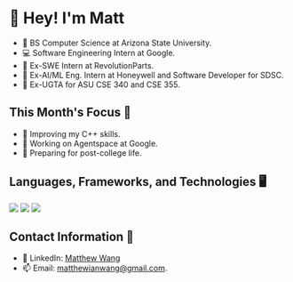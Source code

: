 # 👋 Hey! I'm Matt

- 📓 BS Computer Science at Arizona State University.
- 💻 Software Engineering Intern at Google.
- 🚗 Ex-SWE Intern at RevolutionParts.
- 🤖 Ex-AI/ML Eng. Intern at Honeywell and Software Developer for SDSC.
- 📝 Ex-UGTA for ASU CSE 340 and CSE 355.
  
## This Month's Focus 📌

- 📘 Improving my C++ skills.
- 💼 Working on Agentspace at Google.
- 🏫 Preparing for post-college life.

## Languages, Frameworks, and Technologies 🖥️

<img src="https://skillicons.dev/icons?i=cpp,go,python,js,ts,java,php,c,bash"/>

<img src="https://skillicons.dev/icons?i=react,nodejs,next,flask,pytorch,redis,postgres,mysql,mongodb"/>

<img src="https://skillicons.dev/icons?i=gcp,k8s,docker,azure,aws,linux,terraform,github,graphql"/>

## Contact Information 📲

- 🔗 LinkedIn: [Matthew Wang](https://www.linkedin.com/in/matthew-wang-cs/)
- 📫 Email: [matthewianwang@gmail.com](mailto:matthewianwang@gmail.com).
